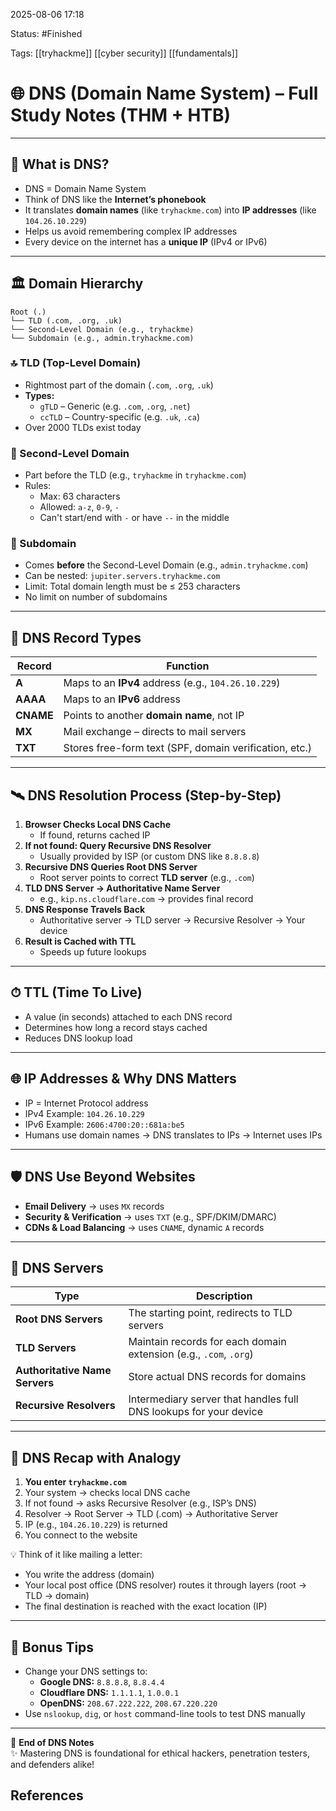 2025-08-06 17:18

Status: #Finished 

Tags: [[tryhackme]] [[cyber security]] [[fundamentals]] 


# 🌐 DNS (Domain Name System) – Full Study Notes (THM + HTB)

---

## 📌 What is DNS?

- DNS = Domain Name System  
- Think of DNS like the **Internet’s phonebook**  
- It translates **domain names** (like `tryhackme.com`) into **IP addresses** (like `104.26.10.229`)  
- Helps us avoid remembering complex IP addresses  
- Every device on the internet has a **unique IP** (IPv4 or IPv6)  

---

## 🏛️ Domain Hierarchy

```
Root (.)  
└── TLD (.com, .org, .uk)  
└── Second-Level Domain (e.g., tryhackme)  
└── Subdomain (e.g., admin.tryhackme.com)
```

### 🔝 TLD (Top-Level Domain)

- Rightmost part of the domain (`.com`, `.org`, `.uk`)
- **Types:**
  - `gTLD` – Generic (e.g. `.com`, `.org`, `.net`)
  - `ccTLD` – Country-specific (e.g. `.uk`, `.ca`)
- Over 2000 TLDs exist today

### 🧬 Second-Level Domain

- Part before the TLD (e.g., `tryhackme` in `tryhackme.com`)
- Rules:
  - Max: 63 characters  
  - Allowed: `a-z`, `0-9`, `-`  
  - Can't start/end with `-` or have `--` in the middle

### 🧱 Subdomain

- Comes **before** the Second-Level Domain (e.g., `admin.tryhackme.com`)
- Can be nested: `jupiter.servers.tryhackme.com`
- Limit: Total domain length must be ≤ 253 characters
- No limit on number of subdomains

---

## 🧾 DNS Record Types

| Record | Function |
|--------|----------|
| **A**     | Maps to an **IPv4** address (e.g., `104.26.10.229`) |
| **AAAA**  | Maps to an **IPv6** address |
| **CNAME** | Points to another **domain name**, not IP |
| **MX**    | Mail exchange – directs to mail servers |
| **TXT**   | Stores free-form text (SPF, domain verification, etc.) |

---

## 🛰️ DNS Resolution Process (Step-by-Step)

1. **Browser Checks Local DNS Cache**
   - If found, returns cached IP
2. **If not found: Query Recursive DNS Resolver**
   - Usually provided by ISP (or custom DNS like `8.8.8.8`)
3. **Recursive DNS Queries Root DNS Server**
   - Root server points to correct **TLD server** (e.g., `.com`)
4. **TLD DNS Server → Authoritative Name Server**
   - e.g., `kip.ns.cloudflare.com` → provides final record
5. **DNS Response Travels Back**
   - Authoritative server → TLD server → Recursive Resolver → Your device
6. **Result is Cached with TTL**
   - Speeds up future lookups

---

## ⏱ TTL (Time To Live)

- A value (in seconds) attached to each DNS record  
- Determines how long a record stays cached  
- Reduces DNS lookup load  

---

## 🌐 IP Addresses & Why DNS Matters

- IP = Internet Protocol address  
- IPv4 Example: `104.26.10.229`  
- IPv6 Example: `2606:4700:20::681a:be5`  
- Humans use domain names → DNS translates to IPs → Internet uses IPs  

---

## 🛡️ DNS Use Beyond Websites

- **Email Delivery** → uses `MX` records  
- **Security & Verification** → uses `TXT` (e.g., SPF/DKIM/DMARC)
- **CDNs & Load Balancing** → uses `CNAME`, dynamic `A` records

---

## 📡 DNS Servers

| Type | Description |
|------|-------------|
| **Root DNS Servers** | The starting point, redirects to TLD servers |
| **TLD Servers** | Maintain records for each domain extension (e.g., `.com`, `.org`) |
| **Authoritative Name Servers** | Store actual DNS records for domains |
| **Recursive Resolvers** | Intermediary server that handles full DNS lookups for your device |

---

## 🔁 DNS Recap with Analogy

1. **You enter `tryhackme.com`**
2. Your system → checks local DNS cache
3. If not found → asks Recursive Resolver (e.g., ISP’s DNS)
4. Resolver → Root Server → TLD (.com) → Authoritative Server
5. IP (e.g., `104.26.10.229`) is returned
6. You connect to the website

💡 Think of it like mailing a letter:
- You write the address (domain)
- Your local post office (DNS resolver) routes it through layers (root → TLD → domain)
- The final destination is reached with the exact location (IP)

---

## 🔧 Bonus Tips

- Change your DNS settings to:
  - **Google DNS:** `8.8.8.8`, `8.8.4.4`
  - **Cloudflare DNS:** `1.1.1.1`, `1.0.0.1`
  - **OpenDNS:** `208.67.222.222`, `208.67.220.220`
- Use `nslookup`, `dig`, or `host` command-line tools to test DNS manually

---

🎯 **End of DNS Notes**  
✨ Mastering DNS is foundational for ethical hackers, penetration testers, and defenders alike!


## References



